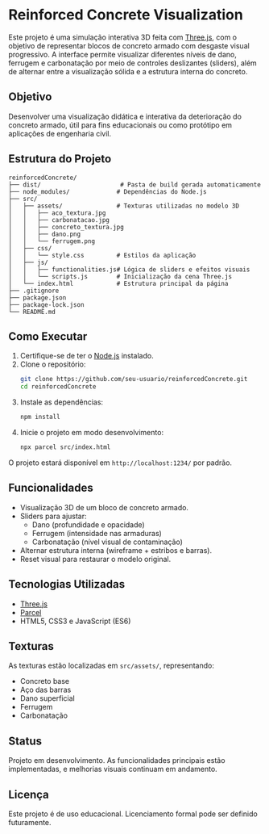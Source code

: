 # Reinforced Concrete Visualization

Este projeto é uma simulação interativa 3D feita com [Three.js](https://threejs.org/), com o objetivo de representar blocos de concreto armado com desgaste visual progressivo. A interface permite visualizar diferentes níveis de dano, ferrugem e carbonatação por meio de controles deslizantes (sliders), além de alternar entre a visualização sólida e a estrutura interna do concreto.

## Objetivo

Desenvolver uma visualização didática e interativa da deterioração do concreto armado, útil para fins educacionais ou como protótipo em aplicações de engenharia civil.

## Estrutura do Projeto

```
reinforcedConcrete/
├── dist/                      # Pasta de build gerada automaticamente
├── node_modules/             # Dependências do Node.js
├── src/
│   ├── assets/               # Texturas utilizadas no modelo 3D
│   │   ├── aco_textura.jpg
│   │   ├── carbonatacao.jpg
│   │   ├── concreto_textura.jpg
│   │   ├── dano.png
│   │   └── ferrugem.png
│   ├── css/
│   │   └── style.css         # Estilos da aplicação
│   ├── js/
│   │   ├── functionalities.js# Lógica de sliders e efeitos visuais
│   │   └── scripts.js        # Inicialização da cena Three.js
│   └── index.html            # Estrutura principal da página
├── .gitignore
├── package.json
├── package-lock.json
└── README.md
```

## Como Executar

1. Certifique-se de ter o [Node.js](https://nodejs.org/) instalado.
2. Clone o repositório:
   ```bash
   git clone https://github.com/seu-usuario/reinforcedConcrete.git
   cd reinforcedConcrete
   ```
3. Instale as dependências:
   ```bash
   npm install
   ```
4. Inicie o projeto em modo desenvolvimento:
   ```bash
   npx parcel src/index.html
   ```

O projeto estará disponível em `http://localhost:1234/` por padrão.

## Funcionalidades

- Visualização 3D de um bloco de concreto armado.
- Sliders para ajustar:
  - Dano (profundidade e opacidade)
  - Ferrugem (intensidade nas armaduras)
  - Carbonatação (nível visual de contaminação)
- Alternar estrutura interna (wireframe + estribos e barras).
- Reset visual para restaurar o modelo original.

## Tecnologias Utilizadas

- [Three.js](https://threejs.org/)
- [Parcel](https://parceljs.org/)
- HTML5, CSS3 e JavaScript (ES6)

## Texturas

As texturas estão localizadas em `src/assets/`, representando:
- Concreto base
- Aço das barras
- Dano superficial
- Ferrugem
- Carbonatação

## Status

Projeto em desenvolvimento. As funcionalidades principais estão implementadas, e melhorias visuais continuam em andamento.

## Licença

Este projeto é de uso educacional. Licenciamento formal pode ser definido futuramente.